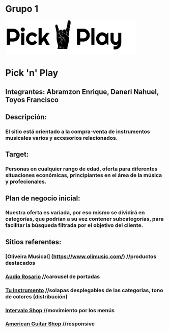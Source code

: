 # Grupo 1
![logo](/logo.png)
# Pick 'n' Play
## Integrantes: Abramzon Enrique, Daneri Nahuel, Toyos Francisco
## Descripción:
### El sitio está orientado a la compra-venta de instrumentos musicales varios y accesorios relacionados.

## Target:
### Personas en cualquier rango de edad, oferta para diferentes situaciones económicas, principiantes en el área de la música y profecionales.
## Plan de negocio inicial:
### Nuestra oferta es variada, por eso mismo se dividirá en categorías, que podrían a su vez contener subcategorías, para facilitar la búsqueda filtrada por el objetivo del cliente.

## Sitios referentes:
### [Oliveira Musical] (https://www.olimusic.com/) //productos destacados
### [Audio Rosario](https://www.audiorosario.com.ar/) //carousel de portadas
### [Tu Instrumento](http://tu-instrumento.com.ar/) //solapas desplegables de las categorias, tono de colores (distribución)
### [Intervalo Shop](https://www.intervaloshop.com/) //movimiento por los menús
### [American Guitar Shop](https://guitar-shop.de/) //responsive